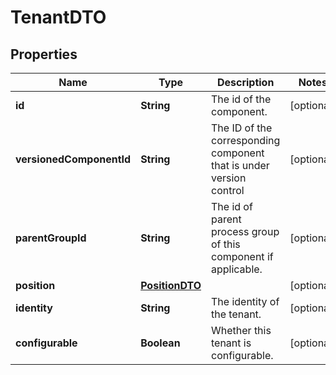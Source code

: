 # TenantDTO

## Properties
Name | Type | Description | Notes
------------ | ------------- | ------------- | -------------
**id** | **String** | The id of the component. |  [optional]
**versionedComponentId** | **String** | The ID of the corresponding component that is under version control |  [optional]
**parentGroupId** | **String** | The id of parent process group of this component if applicable. |  [optional]
**position** | [**PositionDTO**](PositionDTO.md) |  |  [optional]
**identity** | **String** | The identity of the tenant. |  [optional]
**configurable** | **Boolean** | Whether this tenant is configurable. |  [optional]
